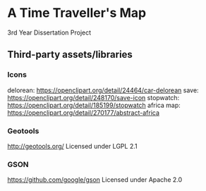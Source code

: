 # A Time Traveller's Map
3rd Year Dissertation Project

## Third-party assets/libraries

### Icons
delorean: https://openclipart.org/detail/24464/car-delorean
save: https://openclipart.org/detail/248170/save-icon
stopwatch: https://openclipart.org/detail/185199/stopwatch
africa map: https://openclipart.org/detail/270177/abstract-africa

### Geotools
http://geotools.org/
Licensed under LGPL 2.1

### GSON
https://github.com/google/gson
Licensed under Apache 2.0